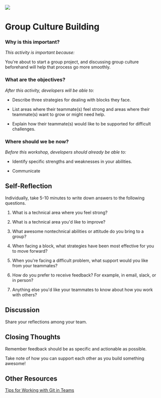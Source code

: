 <!--
Creator: Brianna
Location: SF
-->

![](https://ga-dash.s3.amazonaws.com/production/assets/logo-9f88ae6c9c3871690e33280fcf557f33.png)

# Group Culture Building

### Why is this important?
<!-- framing the "why" in big-picture/real world examples -->
*This activity is important because:*

You're about to start a group project, and discussing group culture beforehand will help that process go more smoothly. 

### What are the objectives?
<!-- specific/measurable goal for students to achieve -->
*After this activity, developers will be able to:*

* Describe three strategies for dealing with blocks they face.

* List areas where their teammate(s) feel strong and areas where their teammate(s) want to grow or might need help.

* Explain how their teammate(s) would like to be supported for difficult challenges.  


### Where should we be now?
<!-- call out the skills that are prerequisites -->
*Before this workshop, developers should already be able to:*

* Identify specific strengths and weaknesses in your abilities.

* Communicate 

## Self-Reflection

Individually, take 5-10 minutes to write down answers to the following questions. 

1. What is a technical area where you feel strong?

1. What is a technical area you'd like to improve?

1. What awesome nontechnical abilities or attitude do you bring to a group?

1. When facing a block, what strategies have been most effective for you to move forward?

1. When you're facing a difficult problem, what support would you like from your teammates?

1. How do you prefer to receive feedback? For example, in email, slack, or in person? 

1. Anything else you'd like your teammates to know about how you work with others?

## Discussion

Share your reflections among your team. 


## Closing Thoughts

Remember feedback should be as specific and actionable as possible. 

Take note of how you can support each other as you build something awesome!

## Other Resources

[Tips for Working with Git in Teams](https://github.com/SF-WDI-LABS/shared_modules/blob/master/how-to/github-collaboration-workflow.md#tips-for-working-in-teams)
